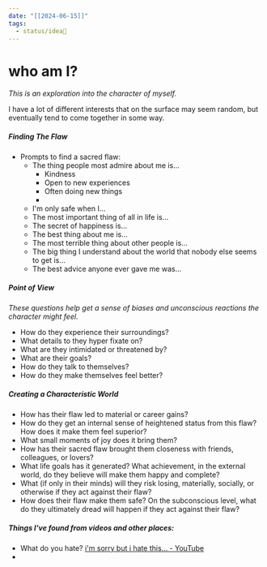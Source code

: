 ```yaml
---
date: "[[2024-06-15]]"
tags:
  - status/idea🌱
---
```

# who am I?

*This is an exploration into the character of myself.*

I have a lot of different interests that on the surface may seem random, but eventually tend to come together in some way.

##### **Finding The Flaw**
- Prompts to find a sacred flaw:
	- The thing people most admire about me is...
		- Kindness
		- Open to new experiences
		- Often doing new things
		- 
	- I'm only safe when I...
	- The most important thing of all in life is...
	- The secret of happiness is...
	- The best thing about me is...
	- The most terrible thing about other people is...
	- The big thing I understand about the world that nobody else seems to get is...
	- The best advice anyone ever gave me was...


##### **Point of View**
*These questions help get a sense of biases and unconscious reactions the character might feel.*
- How do they experience their surroundings?
- What details to they hyper fixate on?
- What are they intimidated or threatened by?
- What are their goals?
- How do they talk to themselves? 
- How do they make themselves feel better?




##### **Creating a Characteristic World**
- How has their flaw led to material or career gains?
- How do they get an internal sense of heightened status from this flaw? How does it make them feel superior?
- What small moments of joy does it bring them?
- How has their sacred flaw brought them closeness with friends, colleagues, or lovers?
- What life goals has it generated? What achievement, in the external world, do they believe will make them happy and complete?
- What (if only in their minds) will they risk losing, materially, socially, or otherwise if they act against their flaw?
- How does their flaw make them safe? On the subconscious level, what do they ultimately dread will happen if they act against their flaw?




##### **Things I've found from videos and other places:**
- What do you hate? [i'm sorry but i hate this... - YouTube](https://www.youtube.com/watch?v=JQ8imt_rxss)
- 




